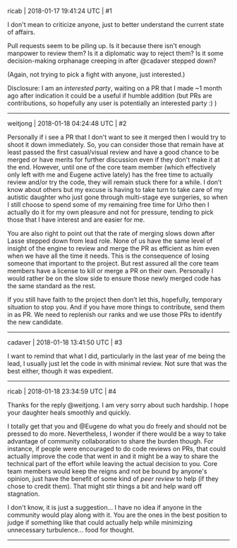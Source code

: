 ricab | 2018-01-17 19:41:24 UTC | #1

I don't mean to criticize anyone, just to better understand the current state of affairs. 

Pull requests seem to be piling up. Is it because there isn't enough manpower to review them? Is it a diplomatic way to reject them? Is it some decision-making orphanage creeping in after @cadaver stepped down?

(Again, not trying to pick a fight with anyone, just interested.)

Disclosure: I am an _interested party_, waiting on a PR that I made ~1 month ago after indication it could be a useful if humble addition (but PRs are contributions, so hopefully any user is potentially an interested party :) )

-------------------------

weitjong | 2018-01-18 04:24:48 UTC | #2

Personally if i see a PR that I don't want to see it merged then I would try to shoot it down immediately. So, you can consider those that remain have at least passed the first casual/visual review and have a good chance to be merged or have merits for further discussion even if they don't make it at the end. However, until one of the core team member (which effectively only left with me and Eugene active lately) has the free time to actually review and/or try the code, they will remain stuck there for a while. I don’t know about others but my excuse is having to take turn to take care of my autistic daughter who just gone through multi-stage eye surgeries, so when I still choose to spend some of my remaining free time for Urho then I actually do it for my own pleasure and not for pressure, tending to pick those that I have interest and are easier for me. 

You are also right to point out that the rate of merging slows down after Lasse stepped down from lead role. None of us have the same level of insight of the engine to review and merge the PR as efficient as him even when we have all the time it needs. This is the consequence of losing someone that important to the project. But rest assured all the core team members have a license to kill or merge a PR on their own. Personally I would rather be on the slow side to ensure those newly merged code has the same standard as the rest.

If you still have faith to the project then don’t let this, hopefully, temporary situation to stop you. And if you have more things to contribute, send them in as PR. We need to replenish our ranks and we use those PRs to identify the new candidate.

-------------------------

cadaver | 2018-01-18 13:41:50 UTC | #3

I want to remind that what I did, particularly in the last year of me being the lead, I usually just let the code in with minimal review. Not sure that was the best either, though it was expedient.

-------------------------

ricab | 2018-01-18 23:34:59 UTC | #4

Thanks for the reply @weitjong. I am very sorry about such hardship. I hope your daughter heals smoothly and quickly.

I totally get that you and @Eugene do what you do freely and should not be pressed to do more. Nevertheless, I wonder if there would be a way to take advantage of community collaboration to share the burden though. For instance, if people were encouraged to do code reviews on PRs, that could actually improve the code that went in and it might be a way to share the technical part of the effort while leaving the actual decision to you. Core team members would keep the reigns and not be bound by anyone's opinion, just have the benefit of some kind of _peer review_ to help (if they chose to credit them). That might stir things a bit and help ward off stagnation.

I don't know, it is just a suggestion... I have no idea if anyone in the community would play along with it. You are the ones in the best position to judge if something like that could actually help while minimizing unnecessary turbulence... food for thought.

-------------------------

